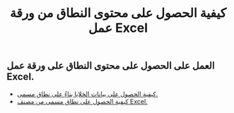﻿---
title: كيفية الحصول على محتوى النطاق من ورقة عمل Excel
second_title: Aspose.Cells Cloud Documen
linktitle: جي
type: docs
url: /ar/ranges/get/
keywords: How to get range content from an Excel worksheet
description: يدعم Cloud REST Aspose.Cells الحصول على محتوى النطاق من ورقة عمل Excel. تدعم مجموعة أدوات تطوير البرامج (SDK) أنواعًا مختلفة من لغات التطوير، بما في ذلك Android وGo وNodeJS وRuby وSwift.
weight: 20
kwords: Excel، Office Cloud، REST API، جدول بيانات، PDF، CSV، Json، Markdown، كيفية الحصول على محتوى النطاق من ورقة عمل Excel
---
## العمل على الحصول على محتوى النطاق على ورقة عمل Excel.


- [كيفية الحصول على بيانات الخلايا بناءً على نطاق مسمى.](/cells/ar/ranges/get/values/) 
- [كيفية الحصول على نطاق مسمى من مصنف Excel.](/cells/ar/ranges/get/name/) 


